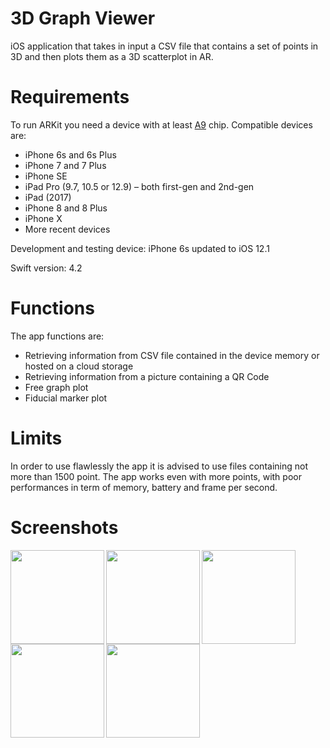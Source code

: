 # 3D Graph Viewer
iOS application that takes in input a CSV file that contains a set of points in 3D and then plots them as a 3D scatterplot in AR.
# Requirements
To run ARKit you need a device with at least [A9](https://developer.apple.com/library/archive/documentation/DeviceInformation/Reference/iOSDeviceCompatibility/DeviceCompatibilityMatrix/DeviceCompatibilityMatrix.html) chip.
Compatible devices are:
* iPhone 6s and 6s Plus
* iPhone 7 and 7 Plus
* iPhone SE
* iPad Pro (9.7, 10.5 or 12.9) – both first-gen and 2nd-gen
* iPad (2017)
* iPhone 8 and 8 Plus
* iPhone X
* More recent devices

Development and testing device: iPhone 6s updated to iOS 12.1

Swift version: 4.2
# Functions
The app functions are:
* Retrieving information from CSV file contained in the device memory or hosted on a cloud storage
* Retrieving information from a picture containing a QR Code
* Free graph plot
* Fiducial marker plot
# Limits
In order to use flawlessly the app it is advised to use files containing not more than 1500 point.
The app works even with more points, with poor performances in term of memory, battery and frame per second.
# Screenshots
<img src="https://user-images.githubusercontent.com/19225432/65675675-e1b02880-e04e-11e9-9e38-6a34e3a50b97.PNG" width=150 align=left>
<img src="https://user-images.githubusercontent.com/19225432/65675671-e1179200-e04e-11e9-8631-11cd43b36c25.PNG" width=150 align=left>
<img src="https://user-images.githubusercontent.com/19225432/65675674-e1179200-e04e-11e9-8c57-192118cb250d.PNG" width=150 align=left>
<img src="https://user-images.githubusercontent.com/19225432/65675679-e1b02880-e04e-11e9-89c3-3cdf1f1ef6ed.PNG" width=150 align=left>
<img src="https://user-images.githubusercontent.com/19225432/65675678-e1b02880-e04e-11e9-81e0-0130d860a5cc.PNG" width=150 align=left>
